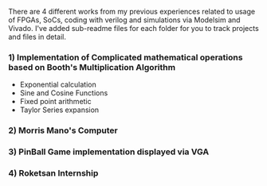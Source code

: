 There are 4 different works from my previous experiences related to usage of FPGAs, SoCs, coding with verilog and simulations via Modelsim and Vivado. I've added sub-readme files for each folder for you to track projects and files in detail.

### 1) Implementation of Complicated mathematical operations based on Booth's Multiplication Algorithm
- Exponential calculation
- Sine and Cosine Functions
- Fixed point arithmetic
- Taylor Series expansion

### 2) Morris Mano's Computer

### 3) PinBall Game implementation displayed via VGA

### 4) Roketsan Internship

